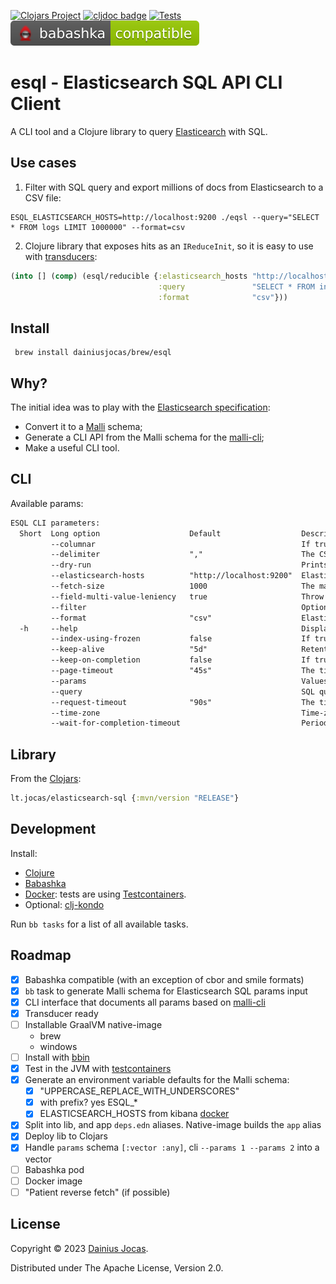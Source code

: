 [![Clojars Project](https://img.shields.io/clojars/v/lt.jocas/elasticsearch-sql.svg)](https://clojars.org/lt.jocas/elasticsearch-sql)
[![cljdoc badge](https://cljdoc.org/badge/lt.jocas/elasticsearch-sql)](https://cljdoc.org/d/lt.jocas/elasticsearch-sql/CURRENT)
[![Tests](https://github.com/dainiusjocas/elasticsearch-sql/actions/workflows/test.yml/badge.svg)](https://github.com/dainiusjocas/elasticsearch-sql/actions/workflows/test.yml)
<a href="https://babashka.org" rel="nofollow"><img src="https://github.com/babashka/babashka/raw/master/logo/badge.svg" alt="bb compatible" style="max-width: 100%;"></a>

# esql - Elasticsearch SQL API CLI Client

A CLI tool and a Clojure library to query [Elasticearch](https://www.elastic.co/what-is/elasticsearch) with SQL.

## Use cases

1. Filter with SQL query and export millions of docs from Elasticsearch to a CSV file:

```shell
ESQL_ELASTICSEARCH_HOSTS=http://localhost:9200 ./eqsl --query="SELECT * FROM logs LIMIT 1000000" --format=csv
```

2. Clojure library that exposes hits as an `IReduceInit`, so it is easy to use
   with [transducers](https://clojure.org/reference/transducers):

```clojure
(into [] (comp) (esql/reducible {:elasticsearch_hosts "http://localhost:9200"
                                 :query               "SELECT * FROM index LIMIT 1"
                                 :format              "csv"}))
```

## Install

```shell
 brew install dainiusjocas/brew/esql
```

## Why?

The initial idea was to play with
the [Elasticsearch specification](https://github.com/elastic/elasticsearch-specification):

- Convert it to a [Malli](https://github.com/metosin/malli) schema;
- Generate a CLI API from the Malli schema for the [malli-cli](https://github.com/piotr-yuxuan/malli-cli);
- Make a useful CLI tool.

## CLI

Available params:

```txt
ESQL CLI parameters:
  Short  Long option                    Default                  Description
         --columnar                                              If true, the results in a columnar fashion: one row represents all the values of a certain column from the current page of results.
         --delimiter                    ","                      The CSV format accepts a formatting URL query attribute, delimiter, which indicates which character should be used to separate the CSV values.
         --dry-run                                               Prints configuration map with defaults.
         --elasticsearch-hosts          "http://localhost:9200"  Elasticsearch host
         --fetch-size                   1000                     The maximum number of rows (or entries) to return in one response
         --field-multi-value-leniency   true                     Throw an exception when encountering multiple values for a field (default) or be lenient and return the first value from the list (without any guarantees of what that will be - typically the first in natural ascending order).
         --filter                                                Optional Elasticsearch query DSL for additional filtering.
         --format                       "csv"                    Elasticsearch SQL can return the data in several formats
  -h     --help                                                  Display usage summary and exit.
         --index-using-frozen           false                    If true, the search can run on frozen indices. Defaults to false.
         --keep-alive                   "5d"                     Retention period for an async or saved synchronous search.
         --keep-on-completion           false                    If true, Elasticsearch stores synchronous searches if you also specify the wait_for_completion_timeout parameter. If false, Elasticsearch only stores async searches that don’t finish before the wait_for_completion_timeout.
         --page-timeout                 "45s"                    The timeout before a pagination request fails.
         --params                                                Values for parameters in the query.
         --query                                                 SQL query to execute
         --request-timeout              "90s"                    The timeout before the request fails.
         --time-zone                                             Time-zone in ISO 8601 used for executing the query on the server. More information available here.
         --wait-for-completion-timeout                           Period to wait for complete results. Defaults to no timeout, meaning the request waits for complete search results. If the search doesn’t finish within this period, the search becomes async.
```

## Library

From the [Clojars](https://clojars.org/lt.jocas/elasticsearch-sql/):
```clojure
lt.jocas/elasticsearch-sql {:mvn/version "RELEASE"}
```

## Development

Install:

- [Clojure](https://clojure.org/guides/install_clojure)
- [Babashka](https://github.com/babashka/babashka)
- [Docker](https://docs.docker.com/get-docker/): tests are
  using [Testcontainers](https://github.com/javahippie/clj-test-containers).
- Optional: [clj-kondo](https://github.com/clj-kondo/clj-kondo)

Run `bb tasks` for a list of all available tasks.

## Roadmap

- [x] Babashka compatible (with an exception of cbor and smile formats)
- [x] `bb` task to generate Malli schema for Elasticsearch SQL params input
- [x] CLI interface that documents all params based on [malli-cli](https://github.com/piotr-yuxuan/malli-cli)
- [x] Transducer ready
- [ ] Installable GraalVM native-image
  - brew
  - windows
- [ ] Install with [bbin](https://github.com/babashka/bbin)
- [x] Test in the JVM with [testcontainers](https://github.com/javahippie/clj-test-containers)
- [x] Generate an environment variable defaults for the Malli schema:
  - [x] "UPPERCASE_REPLACE_WITH_UNDERSCORES"
  - [x] with prefix? yes ESQL_*
  - [x] ELASTICSEARCH_HOSTS from kibana [docker](https://www.elastic.co/guide/en/kibana/current/docker.html)
- [x] Split into lib, and app `deps.edn` aliases. Native-image builds the `app` alias
- [x] Deploy lib to Clojars
- [x] Handle `params` schema `[:vector :any]`, cli `--params 1 --params 2` into a vector
- [ ] Babashka pod
- [ ] Docker image
- [ ] "Patient reverse fetch" (if possible)

## License

Copyright &copy; 2023 [Dainius Jocas](https://www.jocas.lt).

Distributed under The Apache License, Version 2.0.
